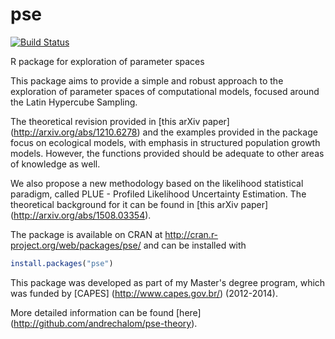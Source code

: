 # pse
[![Build Status](https://travis-ci.org/andrechalom/pse.svg?branch=master)](https://travis-ci.org/andrechalom/pse)

R package for exploration of parameter spaces

This package aims to provide a simple and robust approach to the exploration of parameter spaces of
computational models, focused around the Latin Hypercube Sampling. 

The theoretical revision provided in [this arXiv paper] (http://arxiv.org/abs/1210.6278) 
and the examples provided in the package focus on ecological models, with emphasis in structured 
population growth models. However, the functions provided should be adequate to other areas of knowledge as well.

We also propose a new methodology based on the likelihood statistical paradigm, called
PLUE - Profiled Likelihood Uncertainty Estimation. The theoretical background for it can be found
in [this arXiv paper] (http://arxiv.org/abs/1508.03354).

The package is available on CRAN at http://cran.r-project.org/web/packages/pse/ and can be installed with
```R
install.packages("pse")
``` 

This package was developed as part of my Master's degree program, which was funded by 
[CAPES] (http://www.capes.gov.br/) (2012-2014).

More detailed information can be found [here] (http://github.com/andrechalom/pse-theory).
